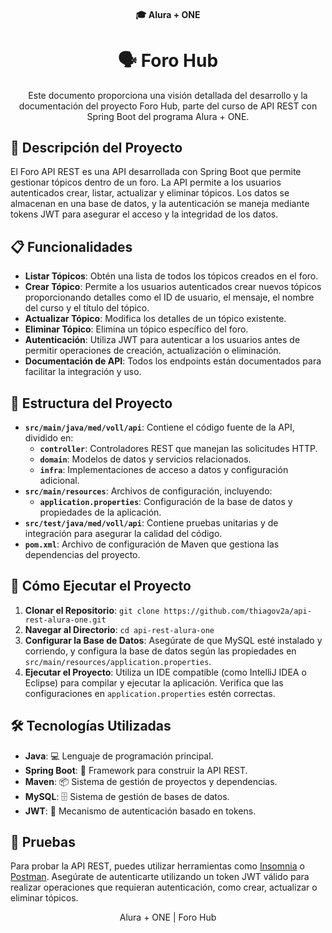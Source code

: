 <h4 align="center">
  🎓 Alura + ONE
</h4>

<h1 align="center">
  🗣️ Foro Hub
</h1>

<p align="center">
  Este documento proporciona una visión detallada del desarrollo y la documentación del proyecto Foro Hub, parte del curso de API REST con Spring Boot del programa Alura + ONE.
</p>

## 📝 Descripción del Proyecto

El Foro API REST es una API desarrollada con Spring Boot que permite gestionar tópicos dentro de un foro. La API permite a los usuarios autenticados crear, listar, actualizar y eliminar tópicos. Los datos se almacenan en una base de datos, y la autenticación se maneja mediante tokens JWT para asegurar el acceso y la integridad de los datos.

## 📋 Funcionalidades

- **Listar Tópicos**: Obtén una lista de todos los tópicos creados en el foro.
- **Crear Tópico**: Permite a los usuarios autenticados crear nuevos tópicos proporcionando detalles como el ID de usuario, el mensaje, el nombre del curso y el título del tópico.
- **Actualizar Tópico**: Modifica los detalles de un tópico existente.
- **Eliminar Tópico**: Elimina un tópico específico del foro.
- **Autenticación**: Utiliza JWT para autenticar a los usuarios antes de permitir operaciones de creación, actualización o eliminación.
- **Documentación de API**: Todos los endpoints están documentados para facilitar la integración y uso.

## 📁 Estructura del Proyecto

- **`src/main/java/med/voll/api`**: Contiene el código fuente de la API, dividido en:
  - **`controller`**: Controladores REST que manejan las solicitudes HTTP.
  - **`domain`**: Modelos de datos y servicios relacionados.
  - **`infra`**: Implementaciones de acceso a datos y configuración adicional.
- **`src/main/resources`**: Archivos de configuración, incluyendo:
  - **`application.properties`**: Configuración de la base de datos y propiedades de la aplicación.
- **`src/test/java/med/voll/api`**: Contiene pruebas unitarias y de integración para asegurar la calidad del código.
- **`pom.xml`**: Archivo de configuración de Maven que gestiona las dependencias del proyecto.

## 🚀 Cómo Ejecutar el Proyecto

1. **Clonar el Repositorio**: `git clone https://github.com/thiagov2a/api-rest-alura-one.git`
2. **Navegar al Directorio**: `cd api-rest-alura-one`
3. **Configurar la Base de Datos**: Asegúrate de que MySQL esté instalado y corriendo, y configura la base de datos según las propiedades en `src/main/resources/application.properties`.
4. **Ejecutar el Proyecto**: Utiliza un IDE compatible (como IntelliJ IDEA o Eclipse) para compilar y ejecutar la aplicación. Verifica que las configuraciones en `application.properties` estén correctas.

## 🛠 Tecnologías Utilizadas

- **Java**: 💻 Lenguaje de programación principal.
- **Spring Boot**: 🚀 Framework para construir la API REST.
- **Maven**: 📦 Sistema de gestión de proyectos y dependencias.
- **MySQL**: 🗄️ Sistema de gestión de bases de datos.
- **JWT**: 🔐 Mecanismo de autenticación basado en tokens.

## 🔧 Pruebas

Para probar la API REST, puedes utilizar herramientas como [Insomnia](https://insomnia.rest) o [Postman](https://www.postman.com). Asegúrate de autenticarte utilizando un token JWT válido para realizar operaciones que requieran autenticación, como crear, actualizar o eliminar tópicos.

<p align="center">
  Alura + ONE | Foro Hub
</p>
